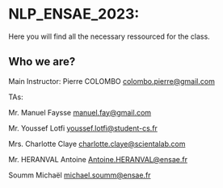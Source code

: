 # NLP_ENSAE_2023: 

Here you will find all the necessary ressourced for the class.

## Who we are?

Main Instructor: Pierre COLOMBO <colombo.pierre@gmail.com>

TAs: 

Mr. Manuel Faysse <manuel.fay@gmail.com>

Mr. Youssef Lotfi <youssef.lotfi@student-cs.fr>

Mrs. Charlotte Claye <charlotte.claye@scientalab.com>

Mr. HERANVAL Antoine <Antoine.HERANVAL@ensae.fr>

Soumm Michaël <michael.soumm@ensae.fr>
